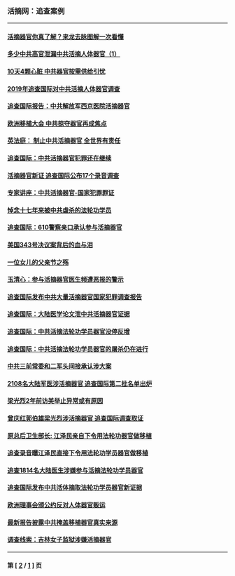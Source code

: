 ### 活摘网：追查案例
---
#### [活摘器官你真了解？来龙去脉图解一次看懂](../../pages/nf5880/n13013820.md?06060430) 
#### [多少中共高官泄漏中共活摘人体器官（1）](../../pages/nf5880/n12671234.md?06060430) 
#### [10天4颗心脏 中共器官按需供给引忧](../../pages/nf5880/n12326366.md?06060430) 
#### [2019年追查国际对中共活摘人体器官调查](../../pages/nf5880/n11917733.md?06060430) 
#### [追查国际报告：中共解放军西京医院活摘器官](../../pages/nf5880/n11838359.md?06060430) 
#### [欧洲移植大会 中共掠夺器官再成焦点](../../pages/nf5880/n11538883.md?06060430) 
#### [英法庭： 制止中共活摘器官 全世界有责任](../../pages/nf5880/n11330691.md?06060430) 
#### [追查国际：中共活摘器官犯罪还在继续](../../pages/nf5880/n11218301.md?06060430) 
#### [活摘器官新证 追查国际公布17个录音调查](../../pages/nf5880/n10897744.md?06060430) 
#### [专家讲座：中共活摘器官-国家犯罪罪证](../../pages/nf5880/n8828153.md?06060430) 
#### [悼念十七年来被中共虐杀的法轮功学员](../../pages/nf5880/n8124823.md?06060430) 
#### [追查国际：610警察亲口承认参与活摘器官](../../pages/nf5880/n8109067.md?06060430) 
#### [美国343号决议案背后的血与泪](../../pages/nf5880/n8020684.md?06060430) 
#### [一位女儿的父亲节之殇](../../pages/nf5880/n8014122.md?06060430) 
#### [玉清心：参与活摘器官医生频遭恶报的警示](../../pages/nf5880/n4637546.md?06060430) 
#### [追查国际发布中共大量活摘器官国家犯罪调查报告](../../pages/nf5880/n4613428.md?06060430) 
#### [追查国际：大陆医学论文泄中共活摘器官证据](../../pages/nf5880/n4608794.md?06060430) 
#### [追查国际：中共活摘法轮功学员器官没停反增](../../pages/nf5880/n4584075.md?06060430) 
#### [追查国际：中共活摘法轮功学员器官的屠杀仍在进行](../../pages/nf5880/n4299154.md?06060430) 
#### [中共三前常委和二军头间接承认涉大案](../../pages/nf5880/n4286244.md?06060430) 
#### [2108名大陆军医涉活摘器官 追查国际第二批名单出炉](../../pages/nf5880/n4284769.md?06060430) 
#### [梁光烈2年前访美举止异常或有原因](../../pages/nf5880/n4279686.md?06060430) 
#### [曾庆红郭伯雄梁光烈涉活摘器官 追查国际调查取证](../../pages/nf5880/n4278462.md?06060430) 
#### [原总后卫生部长: 江泽民亲自下令用法轮功器官做移植](../../pages/nf5880/n4263864.md?06060430) 
#### [追查录音曝江泽民直接下令用法轮功学员器官做移植](../../pages/nf5880/n4261268.md?06060430) 
#### [追查1814名大陆医生涉嫌参与活摘法轮功学员器官](../../pages/nf5880/n4259055.md?06060430) 
#### [追查国际发布中共活体摘取法轮功学员器官新证据](../../pages/nf5880/n4258255.md?06060430) 
#### [欧洲理事会颁公约反对人体器官贩运](../../pages/nf5880/n4206955.md?06060430) 
#### [最新报告披露中共掩盖移植器官真实来源](../../pages/nf5880/n4140084.md?06060430) 
#### [调查线索：吉林女子监狱涉嫌活摘器官](../../pages/nf5880/n4044366.md?06060430) 

---
#### 第 [ [2](./2.md?06060430) / [1](./1.md?06060430) ] 页
